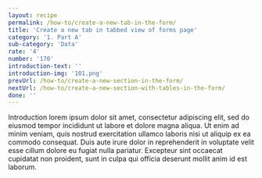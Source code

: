 ```yaml
---
layout: recipe
permalink: /how-to/create-a-new-tab-in-the-form/
title: 'Create a new tab in tabbed view of forms page'
category: '1. Part A'
sub-category: 'Data'
rate: '4'
number: '170'
introduction-text: ''
introduction-img: '101.png'
prevUrl: /how-to/create-a-new-section-in-the-form/
nextUrl: /how-to/create-a-new-section-with-tables-in-the-form/
done: ''
---
```


Introduction lorem ipsum dolor sit amet, consectetur adipiscing elit, sed do eiusmod tempor incididunt ut labore et dolore magna aliqua. Ut enim ad minim veniam, quis nostrud exercitation ullamco laboris nisi ut aliquip ex ea commodo consequat. Duis aute irure dolor in reprehenderit in voluptate velit esse cillum dolore eu fugiat nulla pariatur. Excepteur sint occaecat cupidatat non proident, sunt in culpa qui officia deserunt mollit anim id est laborum.

